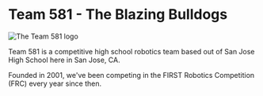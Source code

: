 # Team 581 - The Blazing Bulldogs

![The Team 581 logo](https://github.com/team581/.github/blob/main/banner.svg)

Team 581 is a competitive high school robotics team based out of San Jose High School here in San Jose, CA.

Founded in 2001, we've been competing in the FIRST Robotics Competition (FRC) every year since then.
